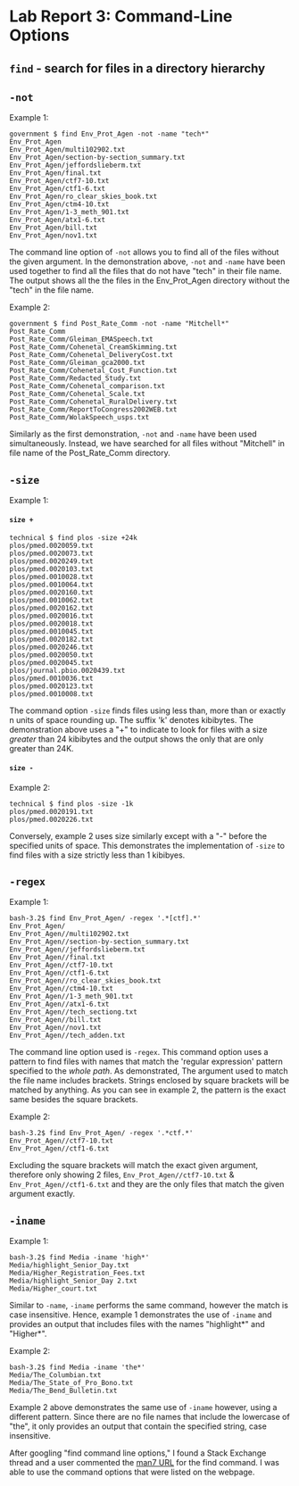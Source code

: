# Lab Report 3: Command-Line Options 

## **`find` - search for files in a directory hierarchy**

## `-not` 
Example 1:
```
government $ find Env_Prot_Agen -not -name "tech*"
Env_Prot_Agen
Env_Prot_Agen/multi102902.txt
Env_Prot_Agen/section-by-section_summary.txt
Env_Prot_Agen/jeffordslieberm.txt
Env_Prot_Agen/final.txt
Env_Prot_Agen/ctf7-10.txt
Env_Prot_Agen/ctf1-6.txt
Env_Prot_Agen/ro_clear_skies_book.txt
Env_Prot_Agen/ctm4-10.txt
Env_Prot_Agen/1-3_meth_901.txt
Env_Prot_Agen/atx1-6.txt
Env_Prot_Agen/bill.txt
Env_Prot_Agen/nov1.txt
```

The command line option of `-not` allows you to find all of the files without the given argument. In the demonstration above, `-not` and `-name` have been used together to find all the files that do not have "tech" in their file name. The output shows all the the files in the Env_Prot_Agen directory without the "tech" in the file name. 


Example 2:
```
government $ find Post_Rate_Comm -not -name "Mitchell*"
Post_Rate_Comm
Post_Rate_Comm/Gleiman_EMASpeech.txt
Post_Rate_Comm/Cohenetal_CreamSkimming.txt
Post_Rate_Comm/Cohenetal_DeliveryCost.txt
Post_Rate_Comm/Gleiman_gca2000.txt
Post_Rate_Comm/Cohenetal_Cost_Function.txt
Post_Rate_Comm/Redacted_Study.txt
Post_Rate_Comm/Cohenetal_comparison.txt
Post_Rate_Comm/Cohenetal_Scale.txt
Post_Rate_Comm/Cohenetal_RuralDelivery.txt
Post_Rate_Comm/ReportToCongress2002WEB.txt
Post_Rate_Comm/WolakSpeech_usps.txt
```

Similarly as the first demonstration, `-not` and `-name` have been used simultaneously. Instead, we have searched for all files without "Mitchell" in file name of the Post_Rate_Comm directory. 


## `-size`
Example 1:
#### `size +`
```
technical $ find plos -size +24k
plos/pmed.0020059.txt
plos/pmed.0020073.txt
plos/pmed.0020249.txt
plos/pmed.0020103.txt
plos/pmed.0010028.txt
plos/pmed.0010064.txt
plos/pmed.0020160.txt
plos/pmed.0010062.txt
plos/pmed.0020162.txt
plos/pmed.0020016.txt
plos/pmed.0020018.txt
plos/pmed.0010045.txt
plos/pmed.0020182.txt
plos/pmed.0020246.txt
plos/pmed.0020050.txt
plos/pmed.0020045.txt
plos/journal.pbio.0020439.txt
plos/pmed.0010036.txt
plos/pmed.0020123.txt
plos/pmed.0010008.txt
```

The command option `-size` finds files using less than, more than or exactly n units of space rounding up. The suffix 'k' denotes kibibytes. The demonstration above uses a "+" to indicate to look for files with a size *greater* than 24 kibibytes and the output shows the only that are only greater than 24K.


#### `size -`
Example 2:
```
technical $ find plos -size -1k
plos/pmed.0020191.txt
plos/pmed.0020226.txt
```

Conversely, example 2 uses size similarly except with a "-" before the specified units of space. This demonstrates the implementation of `-size` to find files with a size strictly less than 1 kibibyes. 


## `-regex`
Example 1:
```
bash-3.2$ find Env_Prot_Agen/ -regex '.*[ctf].*'
Env_Prot_Agen/
Env_Prot_Agen//multi102902.txt
Env_Prot_Agen//section-by-section_summary.txt
Env_Prot_Agen//jeffordslieberm.txt
Env_Prot_Agen//final.txt
Env_Prot_Agen//ctf7-10.txt
Env_Prot_Agen//ctf1-6.txt
Env_Prot_Agen//ro_clear_skies_book.txt
Env_Prot_Agen//ctm4-10.txt
Env_Prot_Agen//1-3_meth_901.txt
Env_Prot_Agen//atx1-6.txt
Env_Prot_Agen//tech_sectiong.txt
Env_Prot_Agen//bill.txt
Env_Prot_Agen//nov1.txt
Env_Prot_Agen//tech_adden.txt
```

The command line option used is `-regex`. This command option uses a pattern to find files with names that match the 'regular expression' pattern specified to the *whole path*. As demonstrated, The argument used to match the file name includes brackets. Strings enclosed by square brackets will be matched by anything. As you can see in example 2, the pattern is the exact same besides the square brackets. 


Example 2:
```
bash-3.2$ find Env_Prot_Agen/ -regex '.*ctf.*'
Env_Prot_Agen//ctf7-10.txt
Env_Prot_Agen//ctf1-6.txt
```
Excluding the square brackets will match the exact given argument, therefore only showing 2 files, `Env_Prot_Agen//ctf7-10.txt` & `Env_Prot_Agen//ctf1-6.txt` and they are the only files that match the given argument exactly. 

## `-iname`

Example 1:
```
bash-3.2$ find Media -iname 'high*'
Media/highlight_Senior_Day.txt
Media/Higher_Registration_Fees.txt
Media/highlight_Senior_Day 2.txt
Media/Higher_court.txt
```

Similar to `-name`, `-iname` performs the same command, however the match is case insensitive. Hence, example 1 demonstrates the use of `-iname` and provides an output that includes files with the names "highlight*" and "Higher*". 


Example 2:
```
bash-3.2$ find Media -iname 'the*'
Media/The_Columbian.txt
Media/The_State_of_Pro_Bono.txt
Media/The_Bend_Bulletin.txt
```

Example 2 above demonstrates the same use of `-iname` however, using a different pattern. Since there are no file names that include the lowercase of "the", it only provides an output that contain the specified string, case insensitive. 




After googling "find command line options," I found a Stack Exchange thread and a user commented the [man7 URL](https://man7.org/linux/man-pages/man1/find.1.html) for the find command. I was able to use the command options that were listed on the webpage. 





